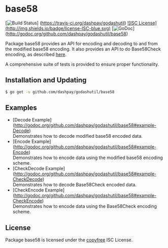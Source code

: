 base58
==========

[![Build Status](http://img.shields.io/travis/dashpay/godashutil.svg)]
(https://travis-ci.org/dashpay/godashutil) [![ISC License]
(http://img.shields.io/badge/license-ISC-blue.svg)](http://copyfree.org)
[![GoDoc](https://godoc.org/github.com/dashpay/godashutil/base58?status.png)]
(http://godoc.org/github.com/dashpay/godashutil/base58)

Package base58 provides an API for encoding and decoding to and from the
modified base58 encoding.  It also provides an API to do Base58Check encoding,
as described [here](https://en.bitcoin.it/wiki/Base58Check_encoding).

A comprehensive suite of tests is provided to ensure proper functionality.

## Installation and Updating

```bash
$ go get -u github.com/dashpay/godashutil/base58
```

## Examples

* [Decode Example]
  (http://godoc.org/github.com/dashpay/godashutil/base58#example-Decode)  
  Demonstrates how to decode modified base58 encoded data.
* [Encode Example]
  (http://godoc.org/github.com/dashpay/godashutil/base58#example-Encode)  
  Demonstrates how to encode data using the modified base58 encoding scheme.
* [CheckDecode Example]
  (http://godoc.org/github.com/dashpay/godashutil/base58#example-CheckDecode)  
  Demonstrates how to decode Base58Check encoded data.
* [CheckEncode Example]
  (http://godoc.org/github.com/dashpay/godashutil/base58#example-CheckEncode)  
  Demonstrates how to encode data using the Base58Check encoding scheme.

## License

Package base58 is licensed under the [copyfree](http://copyfree.org) ISC
License.
